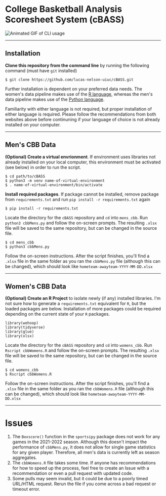 # College Basketball Analysis Scoresheet System (cBASS)


![Animated GIF of CLI usage](https://media.giphy.com/media/y7X27SNnBws4KhhXTB/giphy.gif)


---

## Installation

**Clone this repository from the command line** by running the following command (must have `git` installed)

```
$ git clone https://github.com/lucas-nelson-uiuc/cBASS.git
```

Further installation is dependent on your preferred data needs. The women's data pipeline makes use of the [R language](https://www.r-project.org/), whereas the men's data pipeline makes use of the [Python language](https://www.python.org/).

Familiarity with either language is not required, but proper installation of either language is required. Please follow the recommendations from both websites above before continuning if your language of choice is not already installed on your computer.

---

## Men's CBB Data

**(Optional) Create a virtual envrionment**. If environment uses libraries not already installed on your local computer, this environment must be activated (see below) in order to run the script.

```
$ cd path/to/cBASS
$ python3 -m venv name-of-virtual-environment
$ . name-of-virtual-environment/bin/activate
```

**Install required packages**. If package cannot be installed, remove package from `requirements.txt` and run `pip install -r requirements.txt` again

```
$ pip install -r requirements.txt
```

Locate the directory for the `cBASS` repository and `cd` into `mens_cbb`. Run `python3 cbbMens.py` and follow the on-screen prompts. The resulting `.xlsx` file will be saved to the same repository, but can be changed in the source file.

```
$ cd mens_cbb
$ python3 cbbMens.py
```

Follow the on-screen instructions. After the script finishes, you'll find a `.xlsx` file in the same folder as you ran the `cbbMens.py` file (although this can be changed), which should look like `hometeam-awayteam-YYYY-MM-DD.xlsx`

---

## Women's CBB Data

**(Optional) Create an R Project** to isolate newly (if any) installed libraries. I'm not sure how to generate a `requirements.txt` equivalent for `R`, but the loaded packages are below. Installation of more packages could be required depending on the current state of your `R` packages.

```
library(wehoop)
library(tidyverse)
library(glue)
library(xlsx)
```

Locate the directory for the `cBASS` repository and `cd` into `womens_cbb`. Run `Rscript cbbWomens.R` and follow the on-screen prompts. The resulting `.xlsx` file will be saved to the same repository, but can be changed in the source file.

```
$ cd womens_cbb
$ Rscript cbbWomens.R
```

Follow the on-screen instructions. After the script finishes, you'll find a `.xlsx` file in the same folder as you ran the `cbbWomens.R` file (although this can be changed), which should look like `hometeam-awayteam-YYYY-MM-DD.xlsx`

---

# Issues

1. The `Boxscore()` function in the `sportsipy` package does not work for any games in the 2021-2022 season. Although this doesn't impact the performance of `cbbMens.py`, it does not allow for single game statistics for any given player. Therefore, all men's data is currently left as season aggregates.
2. The `cbbWomens.R` file takes some time. If anyone has recommendations for how to speed up the process, feel free to create an Issue with a recommendation or even a pull request with updated code.
3. Some pulls may seem invalid, but it could be due to a poorly timed URL/HTML request. Rerun the file if you come across a bad request or timeout error.
